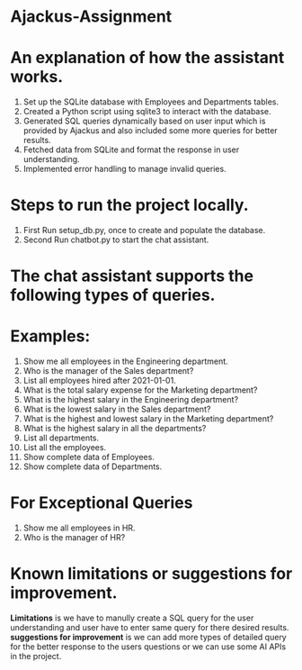 # Ajackus-Assignment
# An explanation of how the assistant works.
1) Set up the SQLite database with Employees and Departments tables.
2) Created a Python script using sqlite3 to interact with the database.
3) Generated SQL queries dynamically based on user input which is provided by Ajackus and also included some more queries for better results.
4) Fetched data from SQLite and format the response in user understanding.
5) Implemented error handling to manage invalid queries.

# Steps to run the project locally.
1) First Run setup_db.py, once to create and populate the database.
2) Second Run chatbot.py to start the chat assistant.

# The chat assistant supports the following types of queries.
# Examples:
1) Show me all employees in the Engineering department.
2) Who is the manager of the Sales department?
3) List all employees hired after 2021-01-01.
4) What is the total salary expense for the Marketing department?
5) What is the highest salary in the Engineering department?
6) What is the lowest salary in the Sales department?
7) What is the highest and lowest salary in the Marketing department?
8) What is the highest salary in all the departments?
9) List all departments.
10) List all the employees.
11) Show complete data of Employees.
12) Show complete data of Departments.

# For Exceptional Queries
1) Show me all employees in HR.
2) Who is the manager of HR?

# Known limitations or suggestions for improvement.
**Limitations** is we have to manully create a SQL query for the user understanding and user have to enter same query for there desired results.
**suggestions for improvement** is we can add more types of detailed query for the better response to the users questions or we can use some AI APIs in the project.
